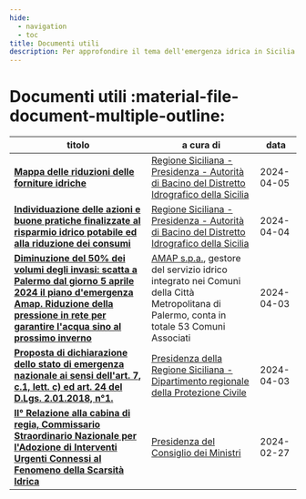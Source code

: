 ```yaml
---
hide:
  - navigation
  - toc
title: Documenti utili
description: Per approfondire il tema dell'emergenza idrica in Sicilia
---
```


# Documenti utili  :material-file-document-multiple-outline:

| titolo | a cura di | data |
| --- | --- | --- |
| [**Mappa delle riduzioni delle forniture idriche**](2024-04-05_mappa-riduzioni-forniture-idriche.pdf) | [Regione Siciliana - Presidenza - Autorità di Bacino del Distretto Idrografico della Sicilia](https://www.regione.sicilia.it/istituzioni/regione/strutture-regionali/presidenza-regione/autorita-bacino-distretto-idrografico-sicilia) | 2024-04-05 |
| [**Individuazione delle azioni e buone pratiche finalizzate al risparmio idrico potabile ed alla riduzione dei consumi**](risparmio_idrico_azioni_pratiche.pdf) | [Regione Siciliana - Presidenza - Autorità di Bacino del Distretto Idrografico della Sicilia](https://www.regione.sicilia.it/istituzioni/regione/strutture-regionali/presidenza-regione/autorita-bacino-distretto-idrografico-sicilia) | 2024-04-04 |
| [**Diminuzione del 50% dei volumi degli invasi: scatta a Palermo dal giorno 5 aprile 2024 il piano d'emergenza Amap. Riduzione della pressione in rete per garantire l'acqua sino al prossimo inverno**](diminuzione_volumi_invasi_piano_emergenza_amap_palermo.pdf) | [AMAP s.p.a.](https://www.amapspa.it/it/azienda/), gestore del servizio idrico integrato nei Comuni della Città Metropolitana di Palermo, conta in totale 53 Comuni Associati | 2024-04-03 |
| [**Proposta di dichiarazione dello stato di emergenza nazionale ai sensi dell'art. 7, c.1, lett. c) ed art. 24 del D.Lgs. 2.01.2018, n°1.**](emergenza_nazionale_art7e24_dlvo2018n1.pdf) | [Presidenza della Regione Siciliana - Dipartimento regionale della Protezione Civile](https://www.regione.sicilia.it/istituzioni/regione/strutture-regionali/presidenza-regione/dipartimento-protezione-civile) | 2024-04-03 |
| [**II° Relazione alla cabina di regia, Commissario Straordinario Nazionale per l'Adozione di Interventi Urgenti Connessi al Fenomeno della Scarsità Idrica**](relazione_cabina-regia_commissario-straordinario-nazionale_interventi-scarsita-idrica.pdf) | [Presidenza del Consiglio dei Ministri](https://www.governo.it/it) | 2024-02-27 |

